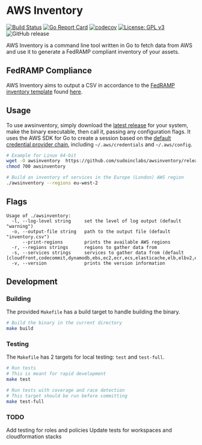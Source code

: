 # AWS Inventory

[![Build Status](https://travis-ci.org/manywho/awsinventory.svg?branch=master)](https://travis-ci.org/manywho/awsinventory)
[![Go Report Card](https://goreportcard.com/badge/github.com/sudoinclabs/awsinventory)](https://goreportcard.com/report/github.com/sudoinclabs/awsinventory)
[![codecov](https://codecov.io/gh/manywho/awsinventory/branch/master/graph/badge.svg)](https://codecov.io/gh/manywho/awsinventory)
[![License: GPL v3](https://img.shields.io/badge/License-GPLv3-blue.svg)](https://www.gnu.org/licenses/gpl-3.0)
![GitHub release](https://img.shields.io/github/release/manywho/awsinventory.svg)

AWS Inventory is a command line tool written in Go to fetch data from AWS and use it to generate a FedRAMP compliant inventory of your assets.

## FedRAMP Compliance
AWS Inventory aims to output a CSV in accordance to the [FedRAMP inventory template](https://www.fedramp.gov/assets/resources/templates/SSP-A13-FedRAMP-Integrated-Inventory-Workbook-Template.xlsx) found [here](https://www.fedramp.gov/templates/).

## Usage

To use awsinventory, simply download the [latest release](https://github.com/sudoinclabs/awsinventory/releases/latest) for your system, make the binary executable, then call it, passing any configuration flags. It uses the AWS SDK for Go to create a session based on the [default credential provider chain](https://docs.aws.amazon.com/sdk-for-go/v1/developer-guide/configuring-sdk.html#specifying-credentials), including `~/.aws/credentials` and `~/.aws/config`.

```sh
# Example for Linux 64-bit
wget -O awsinventory  https://github.com/sudoinclabs/awsinventory/releases/download/$VERSION/awsinventory-$VERSION-linux-amd64
chmod 700 awsinventory

# Build an inventory of services in the Europe (London) AWS region
./awsinventory --regions eu-west-2
```

## Flags

```
Usage of ./awsinventory:
  -l, --log-level string     set the level of log output (default "warning")
  -o, --output-file string   path to the output file (default "inventory.csv")
      --print-regions        prints the available AWS regions
  -r, --regions strings      regions to gather data from
  -s, --services strings     services to gather data from (default [cloudfront,codecommit,dynamodb,ebs,ec2,ecr,ecs,elasticache,elb,elbv2,es,iam,kms,lambda,rds,s3,sqs])
  -v, --version              prints the version information
```

## Development

### Building
The provided `Makefile` has a build target to handle building the binary.

```sh
# Build the binary in the current directory
make build
```

### Testing
The `Makefile` has 2 targets for local testing: `test` and `test-full`.

```sh
# Run tests
# This is meant for rapid development
make test

# Run tests with coverage and race detection
# This target should be run before committing
make test-full
```

### TODO
Add testing for roles and policies
Update tests for workspaces and cloudformation stacks